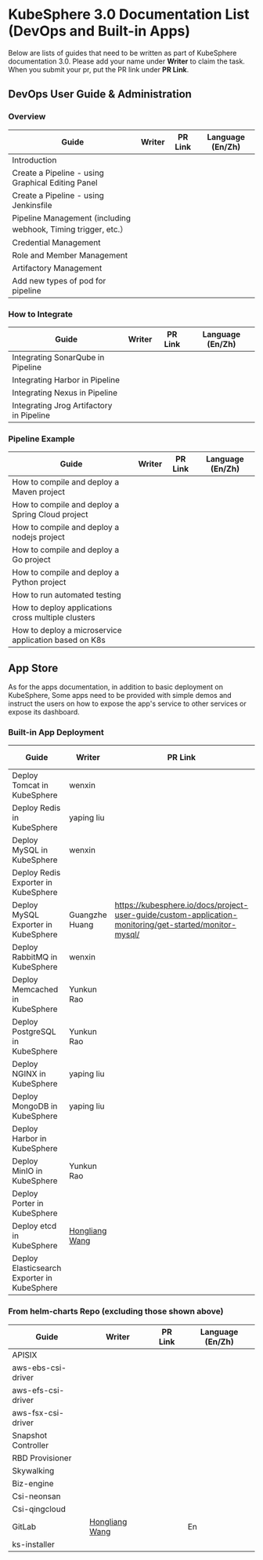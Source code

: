 # KubeSphere 3.0 Documentation List (DevOps and Built-in Apps)

Below are lists of guides that need to be written as part of KubeSphere documentation 3.0. Please add your name under **Writer** to claim the task. When you submit your pr, put the PR link under **PR Link**.

## DevOps User Guide & Administration

### Overview

| Guide                                                        | Writer | PR Link | Language (En/Zh) |
| ------------------------------------------------------------ | ------ | ------- | ------ | 
| Introduction                                                 |        |         |        |     
| Create a Pipeline - using Graphical Editing Panel            |        |         |        | 
| Create a Pipeline - using Jenkinsfile                        |        |         |        | 
| Pipeline Management (including webhook, Timing trigger, etc.） |        |         |        | 
| Credential Management                                        |        |         |        | 
| Role and Member Management                                   |        |         |        | 
| Artifactory Management                                       |        |         |        | 
| Add new types of pod for pipeline                            |        |         |        | 

### How to Integrate

| Guide                                    | Writer | PR Link | Language (En/Zh) |
| ---------------------------------------- | ------ | ------- | ------ | 
| Integrating SonarQube in Pipeline        |        |         |        |   
| Integrating Harbor in Pipeline           |        |         |        |   
| Integrating Nexus in Pipeline            |        |         |        |   
| Integrating Jrog Artifactory in Pipeline |        |         |        |   

### Pipeline Example

| Guide                                                  | Writer | PR Link | Language (En/Zh) |
| ------------------------------------------------------ | ------ | ------- | ------ | 
| How to compile and deploy a Maven project              |        |         |        |   
| How to compile and deploy a Spring Cloud project       |        |         |        |   
| How to compile and deploy a nodejs project             |        |         |        |   
| How to compile and deploy a Go project                 |        |         |        |   
| How to compile and deploy a Python project             |        |         |        |   
| How to run automated testing                           |        |         |        |   
| How to deploy applications cross multiple clusters     |        |         |        |   
| How to deploy a microservice application based on K8s |        |         |        |   

## App Store

As for the apps documentation, in addition to basic deployment on KubeSphere, Some apps need to be provided with simple demos and instruct the users on how to expose the app's service to other services or expose its dashboard. 

### Built-in App Deployment

| Guide                                       | Writer | PR Link | Language (En/Zh) |
| ------------------------------------------- | ------ | ------- | ------ | 
| Deploy Tomcat in KubeSphere                 | wenxin       |         |       |  
| Deploy Redis in KubeSphere                  | yaping liu       |         |       |  
| Deploy MySQL in KubeSphere                  | wenxin       |         |       |  
| Deploy Redis Exporter in KubeSphere         |        |         |       |  
| Deploy MySQL Exporter in KubeSphere         |  Guangzhe Huang      |    https://kubesphere.io/docs/project-user-guide/custom-application-monitoring/get-started/monitor-mysql/     |
| Deploy RabbitMQ in KubeSphere               | wenxin       |         |       |  
| Deploy Memcached in KubeSphere              |  Yunkun Rao      |         |   En   |
| Deploy PostgreSQL in KubeSphere             |  Yunkun Rao      |         |     En  |
| Deploy NGINX in KubeSphere                  | yaping liu       |         |       |  
| Deploy MongoDB in KubeSphere                | yaping liu       |         |       |  
| Deploy Harbor in KubeSphere                 |        |         |       |  
| Deploy MinIO in KubeSphere                  |  Yunkun Rao   |         |   En   |
| Deploy Porter in KubeSphere                 |        |         |       |  
| Deploy etcd in KubeSphere                   | [Hongliang Wang](https://github.com/hlwanghl) |         | En   |
| Deploy Elasticsearch Exporter in KubeSphere |        |         |       |  

### From helm-charts Repo (excluding those shown above)

| Guide               | Writer | PR Link | Language (En/Zh) |
| ------------------- | ------ | ------- |  ------ | 
| APISIX              |        |         |       |
| aws-ebs-csi-driver  |        |         |       |  
| aws-efs-csi-driver  |        |         |       |  
| aws-fsx-csi-driver  |        |         |       |  
| Snapshot Controller |        |         |       |  
| RBD Provisioner     |        |         |       |  
| Skywalking          |        |         |       |  
| Biz-engine          |        |         |       |  
| Csi-neonsan         |        |         |       |  
| Csi-qingcloud       |        |         |       |  
| GitLab              | [Hongliang Wang](https://github.com/hlwanghl) |         | En   |
| ks-installer        |        |         |       |  
